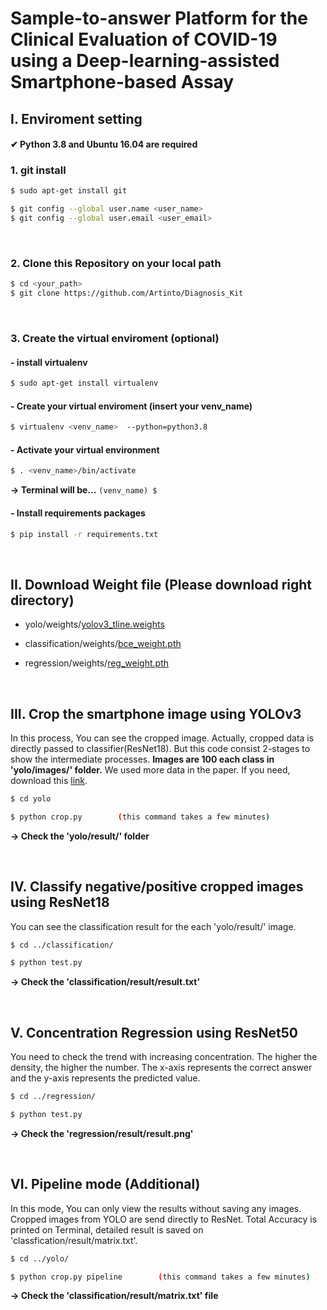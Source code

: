 # Sample-to-answer Platform for the Clinical Evaluation of COVID-19 using a Deep-learning-assisted Smartphone-based Assay
## I. Enviroment setting
#### ✔ Python 3.8 and Ubuntu 16.04 are required
### 1. git install
```bash
$ sudo apt-get install git

$ git config --global user.name <user_name>
$ git config --global user.email <user_email>
```

<br>

### 2. Clone this Repository on your local path
```bash
$ cd <your_path>
$ git clone https://github.com/Artinto/Diagnosis_Kit
```

<br>

### 3. Create the virtual enviroment (optional)
        
#### - install virtualenv
```bash
$ sudo apt-get install virtualenv
```

#### - Create your virtual enviroment (insert your venv_name)
```bash
$ virtualenv <venv_name>  --python=python3.8
```

#### - Activate your virtual environment
```bash
$ . <venv_name>/bin/activate
```
**&rarr; Terminal will be...**   ```(venv_name) $ ```
  
#### -  Install requirements packages
```bash
$ pip install -r requirements.txt
```

<br>

## II. Download Weight file (Please download right directory)
- yolo/weights/[yolov3_tline.weights](https://drive.google.com/file/d/1QTrlcYSU8M6GGecWqhspaNu0iBD9__RJ/view?usp=sharing)

- classification/weights/[bce_weight.pth](https://drive.google.com/file/d/1L7DCQpbuqNUR-hDSy4NdsYtFJbCJj1m-/view?usp=sharing)

- regression/weights/[reg_weight.pth](https://drive.google.com/file/d/1uXvbIWH51fu283BL7TUqmzuJOtjSvZ8l/view?usp=sharing)

<br>

## III. Crop the smartphone image using YOLOv3
In this process, You can see the cropped image. Actually, cropped data is directly passed to classifier(ResNet18). But this code consist 2-stages to show the intermediate processes. **Images are 100 each class in 'yolo/images/' folder.** 
We used more data in the paper. If you need, download this [link](https://drive.google.com/file/d/1wq5-V3CD3OE3TdBWT1oZ15-qrFHPJqlD/view?usp=sharing). 
	
```bash
$ cd yolo

$ python crop.py        (this command takes a few minutes)
```
**&rarr; Check the 'yolo/result/' folder**

<br>

## IV. Classify negative/positive cropped images using ResNet18
You can see the classification result for the each 'yolo/result/' image.

```bash
$ cd ../classification/

$ python test.py
```	
**&rarr; Check the 'classification/result/result.txt'**

<br>

## V. Concentration Regression using ResNet50
You need to check the trend with increasing concentration. The higher the density, the higher the number. The x-axis represents the correct answer and the y-axis represents the predicted value.

```bash
$ cd ../regression/

$ python test.py
```
**&rarr; Check the 'regression/result/result.png'**

<br>

## VI. Pipeline mode (Additional)
In this mode, You can only view the results without saving any images. Cropped images from YOLO are send directly to ResNet. Total Accuracy is printed on Terminal, detailed result is saved on 'classfication/result/matrix.txt'.

```bash
$ cd ../yolo/

$ python crop.py pipeline        (this command takes a few minutes)
```
**&rarr; Check the 'classification/result/matrix.txt' file**
